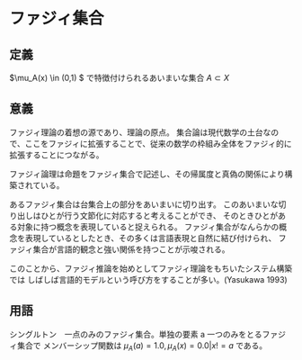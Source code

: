 # ファジィ集合

## 定義

$\mu_A(x) \in (0,1) $
  で特徴付けられるあいまいな集合 $A \subset X$

## 意義
ファジィ理論の着想の源であり、理論の原点。
集合論は現代数学の土台なので、ここをファジィに拡張することで、従来の数学の枠組み全体をファジィ的に拡張することにつながる。

ファジィ論理は命題をファジィ集合で記述し、その帰属度と真偽の関係により構築されている。

あるファジィ集合は台集合上の部分をあいまいに切り出す。
このあいまいな切り出しはひとが行う文節化に対応すると考えることができ、
そのときひとがある対象に持つ概念を表現していると捉えられる。
ファジィ集合がなんらかの概念を表現しているとしたとき、その多くは言語表現と自然に結び付けられ、
ファジィ集合が言語的観念と強い関係を持つことが示唆される。

このことから、ファジィ推論を始めとしてファジィ理論をもちいたシステム構築では
しばしば言語的モデルという呼び方をすることが多い。(Yasukawa 1993)

## 用語
シングルトン　一点のみのファジィ集合。単独の要素 a 一つのみをとるファジィ集合で
メンバーシップ関数は
$\mu_A(a) = 1.0,\mu_A(x)=0.0|x!=a$ 
である。
